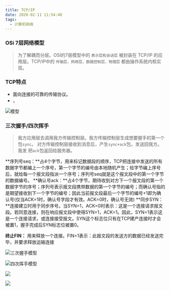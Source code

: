 ```yaml
---
title: TCP/IP
date: 2020-02-11 11:54:48
tags:
  - 计算机网络
---
```

### OSi 7层网络模型
> 为了解耦而分层。OSI的7层模型中的 `表示层和会话层` 被封装在 TCP/IP 的应用层。TCP/IP中的 `传输层，网络层，数据控制层，物理层` 都由操作系统内核实现。
### TCP特点
  - 面向连接的可靠的传输协议。
  - ，


![模型](http://blogimage.lemonlife.top/202002111209_27.png?/)
### 三次握手/四次挥手
> 我方应用层去调用我方传输控制层。我方传输控制层生成想要握手的第一个包`sync`。
> 对方传输控制层接收到消息后，产生`sync+ack`包，发送回我方。
> 我发 把`ack`包返回给服务器。

**序列号seq：**占4个字节，用来标记数据段的顺序，TCP把连接中发送的所有数据字节都编上一个序号，第一个字节的编号由本地随机产生；给字节编上序号后，就给每一个报文段指派一个序号；序列号seq就是这个报文段中的第一个字节的数据编号。
**确认号ack：**占4个字节，期待收到对方下一个报文段的第一个数据字节的序号；序列号表示报文段携带数据的第一个字节的编号；而确认号指的是期望接收到下一个字节的编号；因此当前报文段最后一个字节的编号+1即为确认号(仅当ACK=1时，确认号字段才有效。ACK=0时，确认号无效)
**同步SYN：**连接建立时用于同步序号。当SYN=1，ACK=0时表示：这是一个连接请求报文段。若同意连接，则在响应报文段中使得SYN=1，ACK=1。因此，SYN=1表示这是一个连接请求，或连接接受报文。SYN这个标志位只有在TCP建产连接时才会被置1，握手完成后SYN标志位被置0。

**终止FIN：** 用来释放一个连接。FIN=1表示：此报文段的发送方的数据已经发送完毕，并要求释放运输连接

![三次握手模型](http://blogimage.lemonlife.top/202002111332_949.png?/)

![四次挥手模型](http://blogimage.lemonlife.top/202002111331_376.png?/)

![](http://blogimage.lemonlife.top/202002111335_985.png?/)

![](http://blogimage.lemonlife.top/202002111337_197.png?/)

